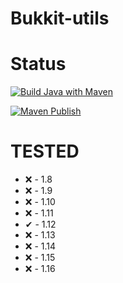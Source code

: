# Bukkit-utils

# Status

[![Build Java with Maven](https://github.com/CheeseGrinder/bukkit-utils/actions/workflows/maven.yml/badge.svg)](https://github.com/CheeseGrinder/bukkit-utils/actions/workflows/maven.yml)

[![Maven Publish](https://github.com/CheeseGrinder/bukkit-utils/actions/workflows/maven-publish.yml/badge.svg)](https://github.com/CheeseGrinder/bukkit-utils/actions/workflows/maven-publish.yml)

# TESTED
- ❌ - 1.8
- ❌ - 1.9
- ❌ - 1.10
- ❌ - 1.11
- ✔ - 1.12
- ❌ - 1.13
- ❌ - 1.14
- ❌ - 1.15
- ❌ - 1.16
